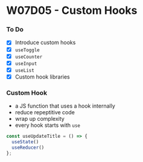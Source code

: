 # W07D05 - Custom Hooks

### To Do
- [x] Introduce custom hooks
- [x] `useToggle`
- [x] `useCounter`
- [x] `useInput`
- [x] `useList`
- [x] Custom hook libraries

### Custom Hook
* a JS function that uses a hook internally
* reduce repeptitive code
* wrap up complexity
* every hook starts with `use`

```js
const useUpdateTitle = () => {
  useState()
  useReducer()
};
```















